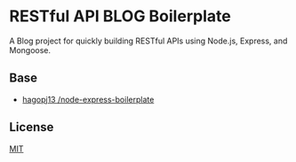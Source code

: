 # RESTful API BLOG Boilerplate

A Blog project for quickly building RESTful APIs using Node.js, Express, and Mongoose.



## Base 

- [ hagopj13 /node-express-boilerplate ](https://github.com/hagopj13/node-express-boilerplate)

## License

[MIT](LICENSE)
